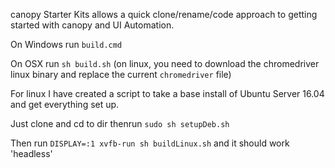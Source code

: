canopy Starter Kits allows a quick clone/rename/code approach to getting started with canopy and UI Automation.

On Windows run `build.cmd`

On OSX run `sh build.sh` (on linux, you need to download the chromedriver linux binary and replace the current `chromedriver` file)

For linux I have created a script to take a base install of Ubuntu Server 16.04 and get everything set up.

Just clone and cd to dir thenrun `sudo sh setupDeb.sh`

Then run `DISPLAY=:1 xvfb-run sh buildLinux.sh` and it should work 'headless'
